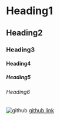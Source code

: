 # Heading1
## Heading2
### Heading3
#### Heading4
##### Heading5
###### Heading6
![github](https://www.pullrequest.com/blog/github-code-review-service/images/github-logo_hub2899c31b6ca7aed8d6a218f0e752fe4_46649_1200x1200_fill_box_center_2.png)
[github link](https://github.com/)
